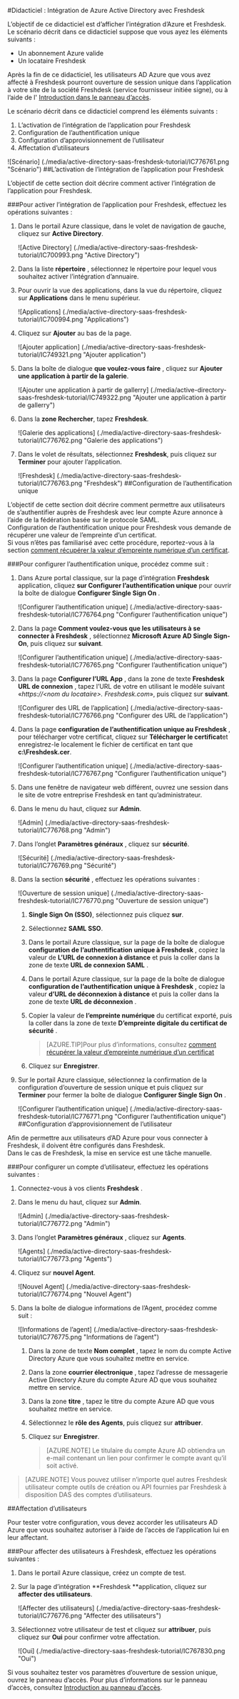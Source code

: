 <properties 
    pageTitle="Didacticiel : Intégration de Azure Active Directory avec Freshdesk | Microsoft Azure" 
    description="Apprenez à utiliser Freshdesk avec Azure Active Directory pour activer l’ouverture de session unique, la mise en service automatique et bien plus encore !" 
    services="active-directory" 
    authors="jeevansd"  
    documentationCenter="na" 
    manager="femila"/>
<tags 
    ms.service="active-directory" 
    ms.devlang="na" 
    ms.topic="article" 
    ms.tgt_pltfrm="na" 
    ms.workload="identity" 
    ms.date="09/29/2016" 
    ms.author="jeedes" />

#<a name="tutorial-azure-active-directory-integration-with-freshdesk"></a>Didacticiel : Intégration de Azure Active Directory avec Freshdesk
  
L’objectif de ce didacticiel est d’afficher l’intégration d’Azure et Freshdesk.  
Le scénario décrit dans ce didacticiel suppose que vous ayez les éléments suivants :

-   Un abonnement Azure valide
-   Un locataire Freshdesk
  
Après la fin de ce didacticiel, les utilisateurs AD Azure que vous avez affecté à Freshdesk pourront ouverture de session unique dans l’application à votre site de la société Freshdesk (service fournisseur initiée signe), ou à l’aide de l' [Introduction dans le panneau d’accès](active-directory-saas-access-panel-introduction.md).
  
Le scénario décrit dans ce didacticiel comprend les éléments suivants :

1.  L’activation de l’intégration de l’application pour Freshdesk
2.  Configuration de l’authentification unique
3.  Configuration d’approvisionnement de l’utilisateur
4.  Affectation d’utilisateurs

![Scénario] (./media/active-directory-saas-freshdesk-tutorial/IC776761.png "Scénario")
##<a name="enabling-the-application-integration-for-freshdesk"></a>L’activation de l’intégration de l’application pour Freshdesk
  
L’objectif de cette section doit décrire comment activer l’intégration de l’application pour Freshdesk.

###<a name="to-enable-the-application-integration-for-freshdesk-perform-the-following-steps"></a>Pour activer l’intégration de l’application pour Freshdesk, effectuez les opérations suivantes :

1.  Dans le portail Azure classique, dans le volet de navigation de gauche, cliquez sur **Active Directory**.

    ![Active Directory] (./media/active-directory-saas-freshdesk-tutorial/IC700993.png "Active Directory")

2.  Dans la liste **répertoire** , sélectionnez le répertoire pour lequel vous souhaitez activer l’intégration d’annuaire.

3.  Pour ouvrir la vue des applications, dans la vue du répertoire, cliquez sur **Applications** dans le menu supérieur.

    ![Applications] (./media/active-directory-saas-freshdesk-tutorial/IC700994.png "Applications")

4.  Cliquez sur **Ajouter** au bas de la page.

    ![Ajouter application] (./media/active-directory-saas-freshdesk-tutorial/IC749321.png "Ajouter application")

5.  Dans la boîte de dialogue **que voulez-vous faire** , cliquez sur **Ajouter une application à partir de la galerie**.

    ![Ajouter une application à partir de gallerry] (./media/active-directory-saas-freshdesk-tutorial/IC749322.png "Ajouter une application à partir de gallerry")

6.  Dans la **zone Rechercher**, tapez **Freshdesk**.

    ![Galerie des applications] (./media/active-directory-saas-freshdesk-tutorial/IC776762.png "Galerie des applications")

7.  Dans le volet de résultats, sélectionnez **Freshdesk**, puis cliquez sur **Terminer** pour ajouter l’application.

    ![Freshdesk] (./media/active-directory-saas-freshdesk-tutorial/IC776763.png "Freshdesk")
##<a name="configuring-single-sign-on"></a>Configuration de l’authentification unique
  
L’objectif de cette section doit décrire comment permettre aux utilisateurs de s’authentifier auprès de Freshdesk avec leur compte Azure annonce à l’aide de la fédération basée sur le protocole SAML.  
Configuration de l’authentification unique pour Freshdesk vous demande de récupérer une valeur de l’empreinte d’un certificat.  
Si vous n’êtes pas familiarisé avec cette procédure, reportez-vous à la section [comment récupérer la valeur d’empreinte numérique d’un certificat](http://youtu.be/YKQF266SAxI).

###<a name="to-configure-single-sign-on-perform-the-following-steps"></a>Pour configurer l’authentification unique, procédez comme suit :

1.  Dans Azure portal classique, sur la page d’intégration **Freshdesk** application, cliquez **sur Configurer l’authentification unique** pour ouvrir la boîte de dialogue **Configurer Single Sign On** .

    ![Configurer l’authentification unique] (./media/active-directory-saas-freshdesk-tutorial/IC776764.png "Configurer l’authentification unique")

2.  Dans la page **Comment voulez-vous que les utilisateurs à se connecter à Freshdesk** , sélectionnez **Microsoft Azure AD Single Sign-On**, puis cliquez sur **suivant**.

    ![Configurer l’authentification unique] (./media/active-directory-saas-freshdesk-tutorial/IC776765.png "Configurer l’authentification unique")

3.  Dans la page **Configurer l’URL App** , dans la zone de texte **Freshdesk URL de connexion** , tapez l’URL de votre en utilisant le modèle suivant «*https://\<nom du locataire\>. Freshdesk.com*», puis cliquez sur **suivant**.

    ![Configurer des URL de l’application] (./media/active-directory-saas-freshdesk-tutorial/IC776766.png "Configurer des URL de l’application")

4.  Dans la page **configuration de l’authentification unique au Freshdesk** , pour télécharger votre certificat, cliquez sur **Télécharger le certificat**et enregistrez-le localement le fichier de certificat en tant que **c:\\Freshdesk.cer**.

    ![Configurer l’authentification unique] (./media/active-directory-saas-freshdesk-tutorial/IC776767.png "Configurer l’authentification unique")

5.  Dans une fenêtre de navigateur web différent, ouvrez une session dans le site de votre entreprise Freshdesk en tant qu’administrateur.

6.  Dans le menu du haut, cliquez sur **Admin**.

    ![Admin] (./media/active-directory-saas-freshdesk-tutorial/IC776768.png "Admin")

7.  Dans l’onglet **Paramètres généraux** , cliquez sur **sécurité**.

    ![Sécurité] (./media/active-directory-saas-freshdesk-tutorial/IC776769.png "Sécurité")

8.  Dans la section **sécurité** , effectuez les opérations suivantes :

    ![Ouverture de session unique] (./media/active-directory-saas-freshdesk-tutorial/IC776770.png "Ouverture de session unique")

    1.  **Single Sign On (SSO)**, sélectionnez puis cliquez **sur**.
    2.  Sélectionnez **SAML SSO**.
    3.  Dans le portail Azure classique, sur la page de la boîte de dialogue **configuration de l’authentification unique à Freshdesk** , copiez la valeur de **L’URL de connexion à distance** et puis la coller dans la zone de texte **URL de connexion SAML** .
    4.  Dans le portail Azure classique, sur la page de la boîte de dialogue **configuration de l’authentification unique à Freshdesk** , copiez la valeur **d’URL de déconnexion à distance** et puis la coller dans la zone de texte **URL de déconnexion** .
    5.  Copier la valeur de **l’empreinte numérique** du certificat exporté, puis la coller dans la zone de texte **D’empreinte digitale du certificat de sécurité** .  

        >[AZURE.TIP]Pour plus d’informations, consultez [comment récupérer la valeur d’empreinte numérique d’un certificat](http://youtu.be/YKQF266SAxI)

    6.  Cliquez sur **Enregistrer**.

9.  Sur le portail Azure classique, sélectionnez la confirmation de la configuration d’ouverture de session unique et puis cliquez sur **Terminer** pour fermer la boîte de dialogue **Configurer Single Sign On** .

    ![Configurer l’authentification unique] (./media/active-directory-saas-freshdesk-tutorial/IC776771.png "Configurer l’authentification unique")
##<a name="configuring-user-provisioning"></a>Configuration d’approvisionnement de l’utilisateur
  
Afin de permettre aux utilisateurs d’AD Azure pour vous connecter à Freshdesk, il doivent être configurés dans Freshdesk.  
Dans le cas de Freshdesk, la mise en service est une tâche manuelle.

###<a name="to-provision-a-user-accounts-perform-the-following-steps"></a>Pour configurer un compte d’utilisateur, effectuez les opérations suivantes :

1.  Connectez-vous à vos clients **Freshdesk** .

2.  Dans le menu du haut, cliquez sur **Admin**.

    ![Admin] (./media/active-directory-saas-freshdesk-tutorial/IC776772.png "Admin")

3.  Dans l’onglet **Paramètres généraux** , cliquez sur **Agents**.

    ![Agents] (./media/active-directory-saas-freshdesk-tutorial/IC776773.png "Agents")

4.  Cliquez sur **nouvel Agent**.

    ![Nouvel Agent] (./media/active-directory-saas-freshdesk-tutorial/IC776774.png "Nouvel Agent")

5.  Dans la boîte de dialogue informations de l’Agent, procédez comme suit :

    ![Informations de l’agent] (./media/active-directory-saas-freshdesk-tutorial/IC776775.png "Informations de l’agent")

    1.  Dans la zone de texte **Nom complet** , tapez le nom du compte Active Directory Azure que vous souhaitez mettre en service.
    2.  Dans la zone **courrier électronique** , tapez l’adresse de messagerie Active Directory Azure du compte Azure AD que vous souhaitez mettre en service.
    3.  Dans la zone **titre** , tapez le titre du compte Azure AD que vous souhaitez mettre en service.
    4.  Sélectionnez le **rôle des Agents**, puis cliquez sur **attribuer**.
    5.  Cliquez sur **Enregistrer**.
    
        >[AZURE.NOTE] Le titulaire du compte Azure AD obtiendra un e-mail contenant un lien pour confirmer le compte avant qu’il soit activé.

>[AZURE.NOTE] Vous pouvez utiliser n’importe quel autres Freshdesk utilisateur compte outils de création ou API fournies par Freshdesk à disposition DAS des comptes d’utilisateurs.

##<a name="assigning-users"></a>Affectation d’utilisateurs
  
Pour tester votre configuration, vous devez accorder les utilisateurs AD Azure que vous souhaitez autoriser à l’aide de l’accès de l’application lui en leur affectant.

###<a name="to-assign-users-to-freshdesk-perform-the-following-steps"></a>Pour affecter des utilisateurs à Freshdesk, effectuez les opérations suivantes :

1.  Dans le portail Azure classique, créez un compte de test.

2.  Sur la page d’intégration **Freshdesk **application, cliquez sur **affecter des utilisateurs**.

    ![Affecter des utilisateurs] (./media/active-directory-saas-freshdesk-tutorial/IC776776.png "Affecter des utilisateurs")

3.  Sélectionnez votre utilisateur de test et cliquez sur **attribuer**, puis cliquez sur **Oui** pour confirmer votre affectation.

    ![Oui] (./media/active-directory-saas-freshdesk-tutorial/IC767830.png "Oui")
  
Si vous souhaitez tester vos paramètres d’ouverture de session unique, ouvrez le panneau d’accès. Pour plus d’informations sur le panneau d’accès, consultez [Introduction au panneau d’accès](active-directory-saas-access-panel-introduction.md).